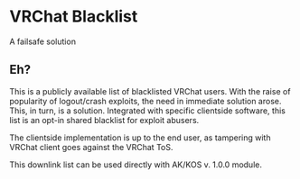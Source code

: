 # VRChat Blacklist
A failsafe solution

## Eh?
This is a publicly available list of blacklisted VRChat users. With the raise of popularity of logout/crash exploits, the need in immediate solution arose. This, in turn, is a solution. Integrated with specific clientside software, this list is an opt-in shared blacklist for exploit abusers.

The clientside implementation is up to the end user, as tampering with VRChat client goes against the VRChat ToS.

This downlink list can be used directly with AK/KOS v. 1.0.0 module.